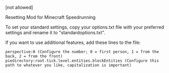 [not allowed]

Resetting Mod for Minecraft Speedrunning

To set your standard settings, copy your options.txt file with your preferred settings and rename it to "standardoptions.txt".

If you want to use additional features, add these lines to the file:

    perspective:0 (Configure the number; 0 = first person, 1 = from the back, 2 = from the front)
    piedirectory:root.tick.level.entities.blockEntities (Configure this path to whatever you like, capitalization is important)
